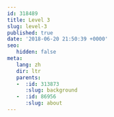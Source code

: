 ```yaml
---
id: 318489
title: Level 3
slug: level-3
published: true
date: '2018-06-20 21:50:39 +0000'
seo:
   hidden: false
meta:
   lang: zh
   dir: ltr
   parents:
   -  :id: 313873
      :slug: background
   -  :id: 86956
      :slug: about
---
```


